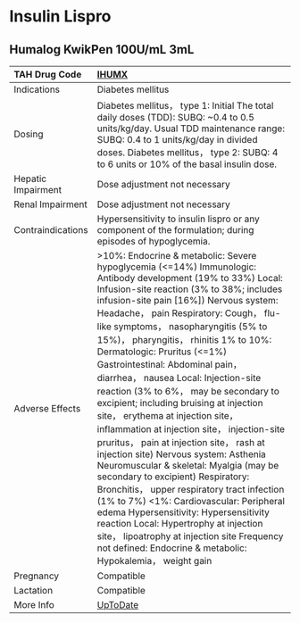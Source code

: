 # Insulin Lispro

## Humalog KwikPen 100U/mL 3mL

| TAH Drug Code      | [IHUMX](https://www.tahsda.org.tw/drugs/hissearch.php?drug_code=IHUMX)                                                                                                                                                                                                                                                                                                                                                                                                                                                                                                                                                                                                                                                                                                                                                                                                                                                                                                                                                                                                      |
|:-------------------|:----------------------------------------------------------------------------------------------------------------------------------------------------------------------------------------------------------------------------------------------------------------------------------------------------------------------------------------------------------------------------------------------------------------------------------------------------------------------------------------------------------------------------------------------------------------------------------------------------------------------------------------------------------------------------------------------------------------------------------------------------------------------------------------------------------------------------------------------------------------------------------------------------------------------------------------------------------------------------------------------------------------------------------------------------------------------------|
| Indications        | Diabetes mellitus                                                                                                                                                                                                                                                                                                                                                                                                                                                                                                                                                                                                                                                                                                                                                                                                                                                                                                                                                                                                                                                           |
| Dosing             | Diabetes mellitus， type 1: Initial The total daily doses (TDD): SUBQ: ~0.4 to 0.5 units/kg/day. Usual TDD maintenance range: SUBQ: 0.4 to 1 units/kg/day in divided doses. Diabetes mellitus， type 2: SUBQ: 4 to 6 units or 10% of the basal insulin dose.                                                                                                                                                                                                                                                                                                                                                                                                                                                                                                                                                                                                                                                                                                                                                                                                                |
| Hepatic Impairment | Dose adjustment not necessary                                                                                                                                                                                                                                                                                                                                                                                                                                                                                                                                                                                                                                                                                                                                                                                                                                                                                                                                                                                                                                               |
| Renal Impairment   | Dose adjustment not necessary                                                                                                                                                                                                                                                                                                                                                                                                                                                                                                                                                                                                                                                                                                                                                                                                                                                                                                                                                                                                                                               |
| Contraindications  | Hypersensitivity to insulin lispro or any component of the formulation; during episodes of hypoglycemia.                                                                                                                                                                                                                                                                                                                                                                                                                                                                                                                                                                                                                                                                                                                                                                                                                                                                                                                                                                    |
| Adverse Effects    | >10%: Endocrine & metabolic: Severe hypoglycemia (<=14%) Immunologic: Antibody development (19% to 33%) Local: Infusion-site reaction (3% to 38%; includes infusion-site pain [16%]) Nervous system: Headache， pain Respiratory: Cough， flu-like symptoms， nasopharyngitis (5% to 15%)， pharyngitis， rhinitis 1% to 10%: Dermatologic: Pruritus (<=1%) Gastrointestinal: Abdominal pain， diarrhea， nausea Local: Injection-site reaction (3% to 6%， may be secondary to excipient; including bruising at injection site， erythema at injection site， inflammation at injection site， injection-site pruritus， pain at injection site， rash at injection site) Nervous system: Asthenia Neuromuscular & skeletal: Myalgia (may be secondary to excipient) Respiratory: Bronchitis， upper respiratory tract infection (1% to 7%) <1%: Cardiovascular: Peripheral edema Hypersensitivity: Hypersensitivity reaction Local: Hypertrophy at injection site， lipoatrophy at injection site Frequency not defined: Endocrine & metabolic: Hypokalemia， weight gain |
| Pregnancy          | Compatible                                                                                                                                                                                                                                                                                                                                                                                                                                                                                                                                                                                                                                                                                                                                                                                                                                                                                                                                                                                                                                                                  |
| Lactation          | Compatible                                                                                                                                                                                                                                                                                                                                                                                                                                                                                                                                                                                                                                                                                                                                                                                                                                                                                                                                                                                                                                                                  |
| More Info          | [UpToDate](https://www.uptodate.com/contents/insulin-lispro-drug-information)                                                                                                                                                                                                                                                                                                                                                                                                                                                                                                                                                                                                                                                                                                                                                                                                                                                                                                                                                                                               |

